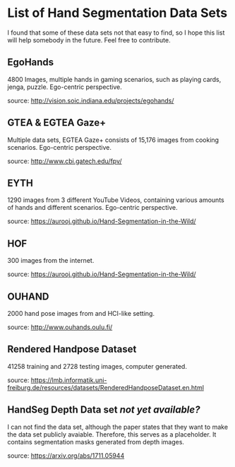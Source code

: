 # List of Hand Segmentation Data Sets
I found that some of these data sets not that easy to find, so I hope this list will help somebody in the future. Feel free to contribute.

## EgoHands
4800 Images, multiple hands in gaming scenarios, such as playing cards, jenga, puzzle. Ego-centric perspective.

source: http://vision.soic.indiana.edu/projects/egohands/

## GTEA & EGTEA Gaze+
Multiple data sets, EGTEA Gaze+ consists of 15,176 images from cooking scenarios. Ego-centric perspective.

source: http://www.cbi.gatech.edu/fpv/

## EYTH
1290 images from 3 different YouTube Videos, containing various amounts of hands and different scenarios. Ego-centric perspective.

source: https://aurooj.github.io/Hand-Segmentation-in-the-Wild/

## HOF
300 images from the internet.

source: https://aurooj.github.io/Hand-Segmentation-in-the-Wild/

## OUHAND
2000 hand pose images from and HCI-like setting.

source: http://www.ouhands.oulu.fi/

## Rendered Handpose Dataset
41258 training and 2728 testing images, computer generated.

source: https://lmb.informatik.uni-freiburg.de/resources/datasets/RenderedHandposeDataset.en.html

## HandSeg Depth Data set *not yet available?*
I can not find the data set, although the paper states that they want to make the data set publicly avaiable. Therefore, this serves as a placeholder. It contains segmentation masks generated from depth images.

source: https://arxiv.org/abs/1711.05944
